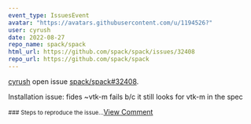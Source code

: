 ```yaml
---
event_type: IssuesEvent
avatar: "https://avatars.githubusercontent.com/u/1194526?"
user: cyrush
date: 2022-08-27
repo_name: spack/spack
html_url: https://github.com/spack/spack/issues/32408
repo_url: https://github.com/spack/spack
---
```


<a href='https://github.com/cyrush' target='_blank'>cyrush</a> open issue <a href='https://github.com/spack/spack/issues/32408' target='_blank'>spack/spack#32408</a>.

<p>Installation issue:  fides ~vtk-m fails b/c it still looks for vtk-m in the spec</p><small>### Steps to reproduce the issue...</small><a href='https://github.com/spack/spack/issues/32408' target='_blank'>View Comment</a>